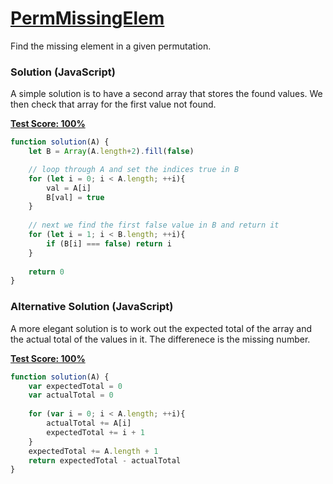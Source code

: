 # [PermMissingElem](https://codility.com/programmers/lessons/3-time_complexity/)
Find the missing element in a given permutation.

### Solution (JavaScript)
A simple solution is to have a second array that stores the found values. We then check that array for the first value not found.

__[Test Score: 100%](https://codility.com/demo/results/trainingPCKE36-F63/)__

```js
function solution(A) {
    let B = Array(A.length+2).fill(false)

    // loop through A and set the indices true in B
    for (let i = 0; i < A.length; ++i){
        val = A[i]
        B[val] = true  
    }
    
    // next we find the first false value in B and return it
    for (let i = 1; i < B.length; ++i){
        if (B[i] === false) return i  
    }
    
    return 0
}
```

### Alternative Solution (JavaScript)
A more elegant solution is to work out the expected total of the array and the actual total of the values in it. The differenece is the missing number.

__[Test Score: 100%](https://codility.com/demo/results/trainingNUJKUF-8PG/)__

```js
function solution(A) {
    var expectedTotal = 0
    var actualTotal = 0
    
    for (var i = 0; i < A.length; ++i){
        actualTotal += A[i]
        expectedTotal += i + 1
    }
    expectedTotal += A.length + 1
    return expectedTotal - actualTotal
}
```
